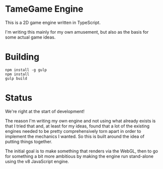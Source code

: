 TameGame Engine
===============

This is a 2D game engine written in TypeScript.

I'm writing this mainly for my own amusement, but also as the basis for some
actual game ideas.

Building
========

    npm install -g gulp
    npm install
    gulp build

Status
======

We're right at the start of development!

The reason I'm writing my own engine and not using what already exists is
that I tried that and, at least for my ideas, found that a lot of the existing
engines needed to be pretty comprehensively torn apart in order to implement
the mechanics I wanted. So this is built around the idea of putting things
together.

The initial goal is to make something that renders via the WebGL, then to go 
for something a bit more ambitious by making the engine run stand-alone
using the v8 JavaScript engine.
